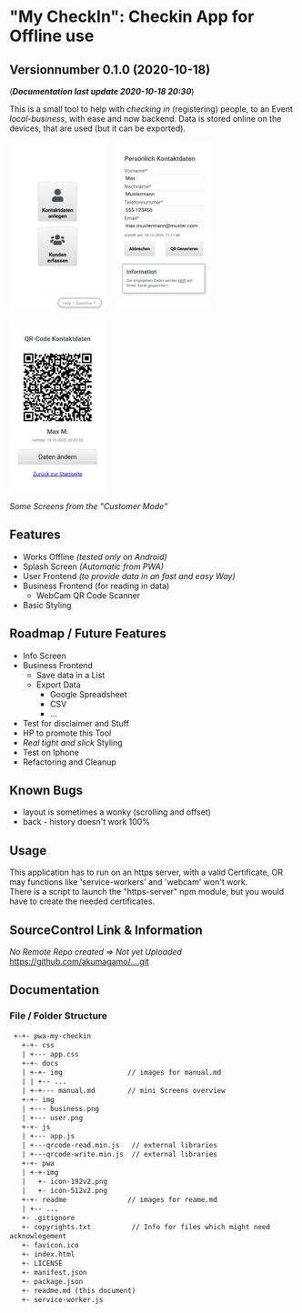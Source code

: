 <style>
  img { 
    max-width:300px;
    max-height:300px; 
    margin-right:1em;
    margin-bottom:1em;
   }
</style>
# "My CheckIn": Checkin App for Offline use
## Versionnumber 0.1.0 (2020-10-18)
(***Documentation last update 2020-10-18 20:30***)  

This is a small tool to help with _checking in_ (registering) people, to an Event _local-business_, with ease and now backend.
Data is stored online on the devices, that are used (but it can be exported).

![screenhot main menu screen](./readme/screenshot_02.png)
![screenhot customer dataentry screen](./readme/screenshot_03.png)
![screenhot customer qr screen](./readme/screenshot_04.png)  
_Some Screens from the "Customer Mode"_

## Features

* Works Offline _(tested only on Android)_
* Splash Screen _(Automatic from PWA)_
* User Frontend _(to provide data in an fast and easy Way)_
* Business Frontend (for reading in data)
   * WebCam QR Code Scanner
* Basic Styling

## Roadmap / Future Features
* Info Screen
* Business Frontend
  * Save data in a List
   * Export Data
      * Google Spreadsheet
      * CSV
      * ...
* Test for disclaimer and Stuff
* HP to promote this Tool
* _Real tight and slick_ Styling
* Test on Iphone
* Refactoring and Cleanup

## Known Bugs
* layout is sometimes a wonky (scrolling and offset)
* back - history doesn't work 100%

## Usage

This application has to run on an https server, with a valid Certificate, OR may functions like 'service-workers' and 'webcam' won't work.  
There is a script to launch the "https-server" npm module, but you would have to create the needed certificates.

## SourceControl Link & Information
_No Remote Repo created => Not yet Uploaded_ https://github.com/akumagamo/....git

## Documentation

### File / Folder Structure

     +-+- pwa-my-checkin
       +-+- css
       | +--- app.css
       +-+- docs
       | +-+- img                // images for manual.md
       | | +-- ...
       | +-+--- manual.md        // mini Screens overview
       +-+- img
       | +--- business.png
       | +--- user.png
       +-+- js
       | +--- app.js
       | +---qrcode-read.min.js   // external libraries
       | +---qrcode-write.min.js  // external libraries
       +-+- pwa                   
       | +-+-img
       |   +- icon-192v2.png
       |   +- icon-512v2.png
       +-+- readme               // images for reame.md
       | +-- ...
       +- .gitignore
       +- copyrights.txt          // Info for files which might need acknowlegement
       +- favicon.ico
       +- index.html
       +- LICENSE
       +- manifest.json 
       +- package.json
       +- readme.md (this document)
       +- service-worker.js
